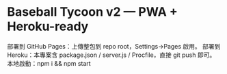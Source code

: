 # Baseball Tycoon v2 — PWA + Heroku-ready

部署到 GitHub Pages：上傳整包到 repo root，Settings->Pages 啟用。
部署到 Heroku：本專案含 package.json / server.js / Procfile，直接 git push 即可。
本地啟動：npm i && npm start
